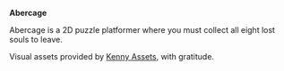 **Abercage**

Abercage is a 2D puzzle platformer where you must collect all eight lost souls to leave.

Visual assets provided by [Kenny Assets](https://kenney.nl/assets), with gratitude. 

